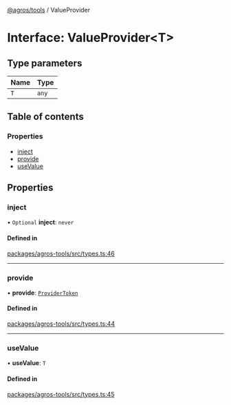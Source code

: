 [@agros/tools](../index.md) / ValueProvider

# Interface: ValueProvider<T\>

## Type parameters

| Name | Type |
| :------ | :------ |
| `T` | `any` |

## Table of contents

### Properties

- [inject](ValueProvider.md#inject)
- [provide](ValueProvider.md#provide)
- [useValue](ValueProvider.md#usevalue)

## Properties

### <a id="inject" name="inject"></a> inject

• `Optional` **inject**: `never`

#### Defined in

[packages/agros-tools/src/types.ts:46](https://github.com/agrosjs/agros/blob/e5e3da1/packages/agros-tools/src/types.ts#L46)

___

### <a id="provide" name="provide"></a> provide

• **provide**: [`ProviderToken`](../index.md#providertoken)

#### Defined in

[packages/agros-tools/src/types.ts:44](https://github.com/agrosjs/agros/blob/e5e3da1/packages/agros-tools/src/types.ts#L44)

___

### <a id="usevalue" name="usevalue"></a> useValue

• **useValue**: `T`

#### Defined in

[packages/agros-tools/src/types.ts:45](https://github.com/agrosjs/agros/blob/e5e3da1/packages/agros-tools/src/types.ts#L45)
